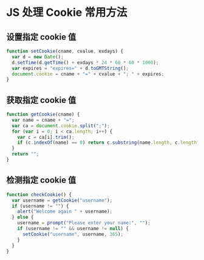<author-info date="1631155750504"></author-info>

# JS 处理 Cookie 常用方法

## 设置指定 cookie 值

```js
function setCookie(cname, cvalue, exdays) {
  var d = new Date();
  d.setTime(d.getTime() + exdays * 24 * 60 * 60 * 1000);
  var expires = "expires=" + d.toGMTString();
  document.cookie = cname + "=" + cvalue + "; " + expires;
}
```

## 获取指定 cookie 值

```js
function getCookie(cname) {
  var name = cname + "=";
  var ca = document.cookie.split(";");
  for (var i = 0; i < ca.length; i++) {
    var c = ca[i].trim();
    if (c.indexOf(name) == 0) return c.substring(name.length, c.length);
  }
  return "";
}
```

## 检测指定 cookie 值

```js
function checkCookie() {
  var username = getCookie("username");
  if (username != "") {
    alert("Welcome again " + username);
  } else {
    username = prompt("Please enter your name:", "");
    if (username != "" && username != null) {
      setCookie("username", username, 365);
    }
  }
}
```
